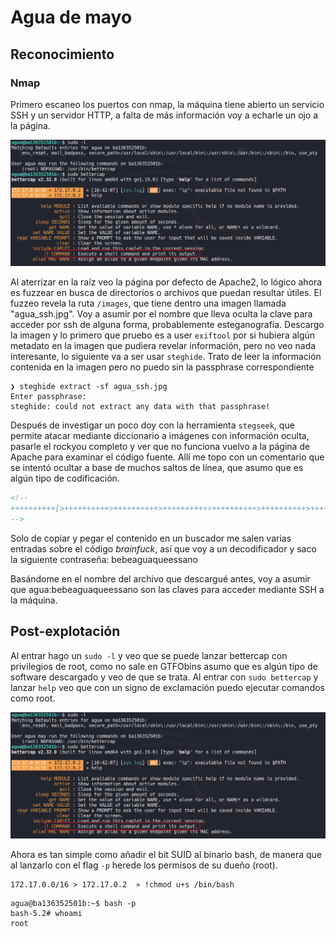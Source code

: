 # Agua de mayo
## Reconocimiento
### Nmap
Primero escaneo los puertos con nmap, la máquina tiene abierto un servicio SSH y un servidor HTTP, a falta de más información voy a echarle un ojo a la página.

![Página principal](./imgs/2.png)

Al aterrizar en la raíz veo la página por defecto de Apache2, lo lógico ahora es fuzzear en busca de directorios o archivos que puedan resultar útiles.
El fuzzeo revela la ruta `/images`, que tiene dentro una imagen llamada "agua_ssh.jpg". Voy a asumir por el nombre que lleva oculta la clave para acceder por ssh de alguna forma, probablemente esteganografía.
Descargo la imagen y lo primero que pruebo es a user `exiftool` por si hubiera algún metadato en la imagen que pudiera revelar información, pero no veo nada interesante, lo siguiente va a ser usar `steghide`.
Trato de leer la información contenida en la imagen pero no puedo sin la passphrase correspondiente
```
❯ steghide extract -sf agua_ssh.jpg
Enter passphrase: 
steghide: could not extract any data with that passphrase!
```
Después de investigar un poco doy con la herramienta `stegseek`, que permite atacar mediante diccionario a imágenes con información oculta, pasarle el rockyou completo y ver que no funciona vuelvo a la página de Apache para examinar el código fuente. Allí me topo con un comentario que se intentó ocultar a base de muchos saltos de línea, que asumo que es algún tipo de codificación.

```html
<!--
++++++++++[>++++++++++>++++++++++>++++++++++>++++++++++>++++++++++>++++++++++>++++++++++++>++++++++++>+++++++++++>++++++++++++>++++++++++>++++++++++++>++++++++++>+++++++++++>+++++++++++>+>+<<<<<<<<<<<<<<<<<-]>--.>+.>--.>+.>---.>+++.>---.>---.>+++.>---.>+..>-----..>---.>.>+.>+++.>.
-->
```

Solo de copiar y pegar el contenido en un buscador me salen varias entradas sobre el código *brainfuck*, así que voy a un decodificador y saco la siguiente contraseña: bebeaguaqueessano

Basándome en el nombre del archivo que descargué antes, voy a asumir que agua:bebeaguaqueessano son las claves para acceder mediante SSH a la máquina.
## Post-explotación

Al entrar hago un `sudo -l` y veo que se puede lanzar bettercap con privilegios de root, como no sale en GTFObins asumo que es algún tipo de software descargado y veo de que se trata. Al entrar con `sudo bettercap` y lanzar `help` veo que con un signo de exclamación puedo ejecutar comandos como root.

![Bettercap](./imgs/2.png)

Ahora es tan simple como añadir el bit SUID al binario bash, de manera que al lanzarlo con el flag `-p` herede los permisos de su dueño (root).
```
172.17.0.0/16 > 172.17.0.2  » !chmod u+s /bin/bash
```

```
agua@ba136352501b:~$ bash -p
bash-5.2# whoami
root
```